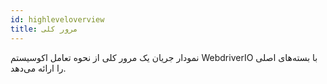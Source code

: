 ```yaml
---
id: highleveloverview
title: مرور کلی
---
```

نمودار جریان یک مرور کلی از نحوه تعامل اکوسیستم WebdriverIO با بسته‌های اصلی را ارائه می‌دهد.

<CreateFlowcharts id='highleveloverview' />